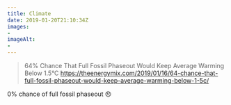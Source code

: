 ```yaml
---
title: Climate
date: 2019-01-20T21:10:34Z
images: 
- 
imageAlt: 
- 
---
```


> 64% Chance That Full Fossil Phaseout Would Keep Average Warming Below 1.5°C
<https://theenergymix.com/2019/01/16/64-chance-that-full-fossil-phaseout-would-keep-average-warming-below-1-5c/>

0% chance of full fossil phaseout 😞

